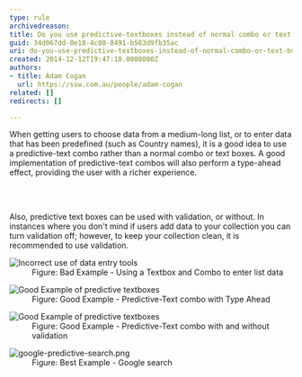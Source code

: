 ```yaml
---
type: rule
archivedreason: 
title: Do you use predictive-textboxes instead of normal combo or text boxes?
guid: 34d067dd-0e18-4c80-8491-b583d9fb35ac
uri: do-you-use-predictive-textboxes-instead-of-normal-combo-or-text-boxes
created: 2014-12-12T19:47:18.0000000Z
authors:
- title: Adam Cogan
  url: https://ssw.com.au/people/adam-cogan
related: []
redirects: []

---
```



<p class="ssw15-rteElement-P">​​​When getting users to choose data from a medium-long list, or to enter data that has been predefined (such as Country names), it is a good idea to use a predictive-text combo&#160;rather than a normal combo or text boxes. A good implementation of predictive-text combos will also perform a type-ahead effect, providing the user with a richer experience.</p>
<br><excerpt class='endintro'></excerpt><br>
<p>Also, predictive text boxes can be used with validation, or without. In instances where you don't mind if users add data to your collection you can turn validation off; however, to keep your collection clean, it is recommended to use validation.</p><dl class="badImage"><dt> <img src="/PublishingImages/PredTextBad.gif" alt="Incorrect use of data entry tools" /> </dt><dd> Figure&#58; Bad Example - Using a Textbox and Combo to enter list data</dd></dl><dl class="goodImage"><dt> <img src="/PublishingImages/TypeAhead.gif" alt="Good Example of predictive textboxes" data-pin-nopin="true" /> </dt><dd> Figure&#58; Good Example - Predictive-Text combo with Type Ahead</dd></dl><dl class="goodImage"><dt> <img src="/PublishingImages/PredTextValidation.gif" alt="Good Example of predictive textboxes" /> </dt><dd> Figure&#58; Good Example - Predictive-Text combo with and without validation<br></dd></dl><dl class="goodImage"><dt> <img src="/PublishingImages/google-predictive-search.png" alt="google-predictive-search.png" /></dt><dd> Figure&#58; Best Example - Google search ​<br></dd></dl>


